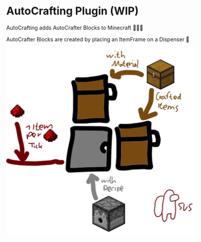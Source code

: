# AutoCrafting Plugin (WIP)

AutoCrafting adds AutoCrafter Blocks to Minecraft 🥵🥵🥵

AutoCrafter Blocks are created by placing an ItemFrame on a Dispenser 🥶

![](img/tutorial.png)